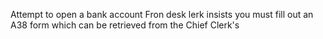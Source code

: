 Attempt to open a bank account
Fron desk lerk insists you must fill out an A38 form which can be retrieved from the Chief Clerk's 